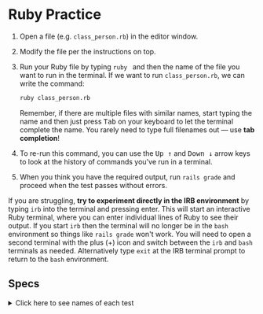 # Ruby Practice

 1. Open a file (e.g. `class_person.rb`) in the editor window.
 1. Modify the file per the instructions on top.
 1. Run your Ruby file by typing `ruby ` and then the name of the file you want to run in the terminal. If we want to run `class_person.rb`, we can write the command:

      ```bash
      ruby class_person.rb
      ```
   
      Remember, if there are multiple files with similar names, start typing the name and then just press <kbd>Tab</kbd> on your keyboard to let the terminal complete the name. You rarely need to type full filenames out — use **tab completion**!

1. To re-run this command, you can use the <kbd>Up ↑</kbd> and <kbd>Down ↓</kbd> arrow keys to look at the history of commands you've run in a terminal.
1. When you think you have the required output, run `rails grade` and proceed when the test passes without errors.

If you are struggling, **try to experiment directly in the IRB environment** by typing `irb` into the terminal and pressing enter. This will start an interactive Ruby terminal, where you can enter individual lines of Ruby to see their output. If you start `irb` then the terminal will no longer be in the `bash` environment so things like `rails grade` won't work. You will need to open a second terminal with the plus (+) icon and switch between the `irb` and `bash` terminals as needed. Alternatively type `exit` at the IRB terminal prompt to return to the `bash` environment.

## Specs
<details>
  <summary>Click here to see names of each test</summary>

class_person.rb has an attribute `first_name` 

class_person.rb has an attribute `last_name` 

class_person.rb has an attribute `birthdate` 

class_person.rb has an instance method, 'age', that returns the number of years between the birthdate of the person and today 

class_person.rb has an instance method called, 'full_name', that returns the first and last name of the person combined 

</details>